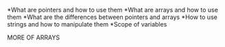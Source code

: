 *What are pointers and how to use them
*What are arrays and how to use them
*What are the differences between pointers and arrays
*How to use strings and how to manipulate them
*Scope of variables



MORE OF ARRAYS
